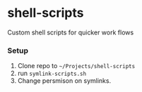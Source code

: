 # shell-scripts
Custom shell scripts for quicker work flows

### Setup

1. Clone repo to `~/Projects/shell-scripts`
2. run `symlink-scripts.sh`
3. Change persmison on symlinks.

